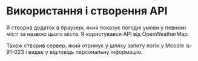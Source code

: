 # Використання і створення API
Я створив додаток в браузері, який показує погодні умови у певномі місті за назвою цього міста. Я користувався API від OpenWeatherMap.

Також створив сервер, який отримує у шляху запиту логін у Moodle is-91-023 і видає у відповідь персональну інформацію.
